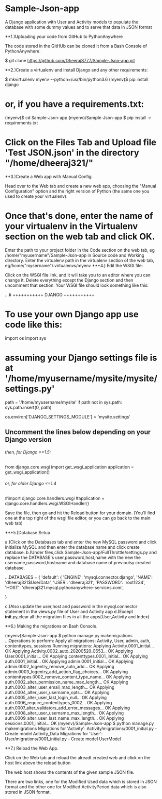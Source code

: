 # Sample-Json-app
A Django application with User and Activity models to populate the database with some dummy values and to serve that data in JSON format

**1.)Uploading your code from GitHub to PythonAnywhere

The code stored in the GitHUb can be cloned it from a Bash Console of PythonAnywhere:

$ git clone https://github.com/DheerajS777/Sample-Json-app.git

**2.)Create a virtualenv and install Django and any other requirements:

$ mkvirtualenv myenv --python=/usr/bin/python3.6 
(myenv)$ pip install django
# or, if you have a requirements.txt:
(myenv)$ cd Sample-Json-app
(myenv)/Sample-Json-app $ pip install -r requirements.txt


# Click on the Files Tab and Upload file 'Test JSON.json' in the directory "/home/dheeraj321/"

**3.)Create a Web app with Manual Config

Head over to the Web tab and create a new web app, choosing the "Manual Configuration" option and the right version of Python (the same one you used to create your virtualenv).
# Once that's done, enter the name of your virtualenv in the Virtualenv section on the web tab and click OK.
Enter the path to your project folder in the Code section on the web tab, eg /home/"myusername"/Sample-Json-app in Source code and Working directory.
Enter the virtualenv path in the virtualenv section of the web tab, eg/home/"mysername"/.virtualenvs/myenv
***4.) Edit the WSGI file:

Click on the WSGI file link, and it will take you to an editor where you can change it.
Delete everything except the Django section and then uncomment that section. Your WSGI file should look something like this:

...# +++++++++++ DJANGO +++++++++++
# To use your own Django app use code like this:
import os
import sys

# assuming your Django settings file is at '/home/myusername/mysite/mysite/settings.py'
path = '/home/myusername/mysite'
if path not in sys.path:
    sys.path.insert(0, path)

os.environ['DJANGO_SETTINGS_MODULE'] = 'mysite.settings'

## Uncomment the lines below depending on your Django version
###### then, for Django >=1.5:
from django.core.wsgi import get_wsgi_application
application = get_wsgi_application()
###### or, for older Django <=1.4
#import django.core.handlers.wsgi
#application = django.core.handlers.wsgi.WSGIHandler()

Save the file, then go and hit the Reload button for your domain. (You'll find one at the top right of the wsgi file editor, or you can go back to the main web tab)


***5.)Database Setup

a.)Click on the Databases tab and enter the new MySQL password and click initialize MySQL and then enter the database name and click create database.
b.)Under files,click Sample-Json-app/FullThrottle/settings.py and replace the DATABASE's user,password,host,name with the new the username,password,hostname and database name of previoulsy created database.

...DATABASES = {
    'default': {
        'ENGINE': 'mysql.connector.django',
        'NAME': 'dheeraj321$UserData',
        'USER': 'dheeraj321',
        'PASSWORD': 'root1234',
        'HOST': 'dheeraj321.mysql.pythonanywhere-services.com',

   }

c.)Also update the user,host and password in the mysql.connector statement in the views.py file of User and Activity app
d.)Except __init__.py,clear all the migration files in all the apps(User,Activity and Index)

**6.) Making the migrations on Bash Console.

(myenv)Sample-Json-app $ python manage.py makemigrations
...Operations to perform:
  Apply all migrations: Activity, User, admin, auth, contenttypes, sessions
Running migrations:
  Applying Activity.0001_initial... OK
  Applying Activity.0002_auto_20200520_0653... OK
  Applying User.0001_initial... OK
  Applying contenttypes.0001_initial... OK
  Applying auth.0001_initial... OK
  Applying admin.0001_initial... OK
  Applying admin.0002_logentry_remove_auto_add... OK
  Applying admin.0003_logentry_add_action_flag_choices... OK
  Applying contenttypes.0002_remove_content_type_name... OK
  Applying auth.0002_alter_permission_name_max_length... OK
  Applying auth.0003_alter_user_email_max_length... OK
  Applying auth.0004_alter_user_username_opts... OK
  Applying auth.0005_alter_user_last_login_null... OK
  Applying auth.0006_require_contenttypes_0002... OK
  Applying auth.0007_alter_validators_add_error_messages... OK
  Applying auth.0008_alter_user_username_max_length... OK
  Applying auth.0009_alter_user_last_name_max_length... OK
  Applying sessions.0001_initial... OK
(myenv)/Sample-Json-app $ python manage.py makemigrations
Migrations for 'Activity':
  Activity/migrations/0001_initial.py
    - Create model Activity_Data
Migrations for 'User':
  User/migrations/0001_initial.py
    - Create model UserModel
    
**7.) Reload the Web App.

Click on the Web tab and reload the alreadt created web and click on the host link above the reload button

The web host shows the contents of the given sample JSON file.

There are two links, one for the Modified Used data which is stored in JSON format and the other one for Modified ActivityPeriod data which is also stored in JSON format.



